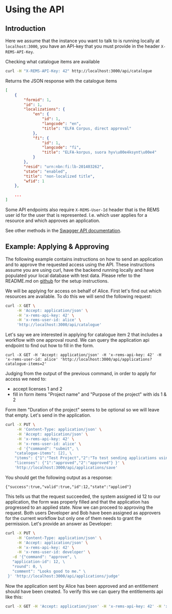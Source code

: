# Using the API

## Introduction

Here we assume that the instance you want to talk to is running locally at `localhost:3000`, you have an API-key that you must provide in the header `X-REMS-API-Key`.

Checking what catalogue items are available

```sh
curl -H "X-REMS-API-Key: 42" http://localhost:3000/api/catalogue
```

Returns the JSON response with the catalogue items

```json
[
    {
        "formid": 1,
        "id": 1,
        "localizations": {
            "en": {
                "id": 1,
                "langcode": "en",
                "title": "ELFA Corpus, direct approval"
            },
            "fi": {
                "id": 1,
                "langcode": "fi",
                "title": "ELFA-korpus, suora hyv\u00e4ksynt\u00e4"
            }
        },
        "resid": "urn:nbn:fi:lb-201403262",
        "state": "enabled",
        "title": "non-localized title",
        "wfid": 1
    },

    ...
]
```

Some API endpoints also require `X-REMS-User-Id` header that is the REMS user id for the user that is represented. I.e. which user applies for a resource and which approves an application.

See other methods in the [Swagger API documentation](https://rems2demo.csc.fi/swagger-ui).

## Example: Applying & Approving

The following example contains instructions on how to send an application and to approve the requested access using the API. These instructions assume you are using curl, have the backend running locally and have populated your local database with test data. Please refer to the README.md on [github](https://github.com/CSCfi/rems) for the setup instructions.

We will be applying for access on behalf of Alice. First let's find out which resources are available. To do this we will send the following request:

```sh
curl -X GET \
     -H 'Accept: application/json' \
     -H 'x-rems-api-key: 42' \
     -H 'x-rems-user-id: alice' \
     'http://localhost:3000/api/catalogue'
```

Let's say we are interested in applying for catalogue item 2 that includes a workflow with one approval round. We can query the application api endpoint to find out how to fill in the form.

```
curl -X GET -H 'Accept: application/json' -H 'x-rems-api-key: 42' -H 'x-rems-user-id: alice' 'http://localhost:3000/api/applications?catalogue-items=2'
```

Judging from the output of the previous command, in order to apply for access we need to:

* accept licenses 1 and 2
* fill in form items "Project name" and "Purpose of the project" with ids 1 & 2

Form item "Duration of the project" seems to be optional so we will leave that empty. Let's send in the application.

```sh
curl -X PUT \
     -H 'Content-Type: application/json' \
     -H 'Accept: application/json' \
     -H 'x-rems-api-key: 42' \
     -H 'x-rems-user-id: alice' \
     -d '{"command": "submit", \
    "catalogue-items": [2], \
    "items": {"1":"Test Project","2":"To test sending applications using the api"}, \
    "licenses": {"1":"approved","2":"approved"} }' \
    'http://localhost:3000/api/applications/save'
```

You should get the following output as a response:

```
{"success":true,"valid":true,"id":12,"state":"applied"}
```

This tells us that the request succeeded, the system assigned id 12 to our application, the form was properly filled and that the application has progressed to an applied state. Now we can proceed to approving the request. Both users Developer and Bob have been assigned as approvers for the current workflow but only one of them needs to grant the permission. Let's provide an answer as Developer:

```sh
curl -X PUT \
     -H 'Content-Type: application/json' \
     -H 'Accept: application/json' \
     -H 'x-rems-api-key: 42' \
     -H 'x-rems-user-id: developer' \
   -d '{"command": "approve", \
   "application-id": 12, \
   "round": 0, \
   "comment": "Looks good to me." \
 }' 'http://localhost:3000/api/applications/judge'
```

Now the application sent by Alice has been approved and an entitlement should have been created. To verify this we can query the entitlements api like this:

```sh
curl -X GET -H 'Accept: application/json' -H 'x-rems-api-key: 42' -H 'x-rems-user-id: developer' 'http://localhost:3000/api/entitlements?user=alice'
```
